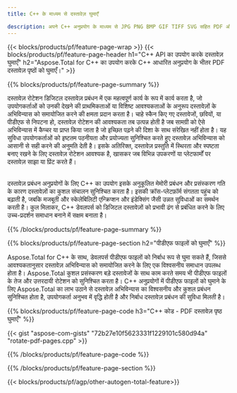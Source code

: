 ```yaml
---
title: C++ के माध्यम से दस्तावेज़ घुमाएँ 

description: अपने C++ अनुप्रयोग के माध्यम से JPG PNG BMP GIF TIFF SVG सहित PDF और छवि फ़ाइलों को घुमाएँ।
---
```


{{< blocks/products/pf/feature-page-wrap >}}
{{< blocks/products/pf/feature-page-header h1="C++ API का उपयोग करके दस्तावेज़ घुमाएँ" h2="Aspose.Total for C++ का उपयोग करके C++ आधारित अनुप्रयोग के भीतर PDF दस्तावेज़ पृष्ठों को घुमाएँ।" >}}

{{% blocks/products/pf/feature-page-summary %}}

दस्तावेज़ रोटेशन डिजिटल दस्तावेज़ प्रबंधन में एक महत्वपूर्ण कार्य के रूप में कार्य करता है, जो उपयोगकर्ताओं को उनकी देखने की प्राथमिकताओं या विशिष्ट आवश्यकताओं के अनुरूप दस्तावेज़ों के अभिविन्यास को समायोजित करने की क्षमता प्रदान करता है। चाहे स्कैन किए गए दस्तावेजों, छवियों, या पीडीएफ से निपटना हो, दस्तावेज़ रोटेशन की आवश्यकता तब उत्पन्न होती है जब सामग्री को ऐसे अभिविन्यास में कैप्चर या प्राप्त किया जाता है जो इच्छित पढ़ने की दिशा के साथ संरेखित नहीं होता है। यह सुविधा उपयोगकर्ताओं को इष्टतम पठनीयता और प्रयोज्यता सुनिश्चित करते हुए दस्तावेज़ अभिविन्यास को आसानी से सही करने की अनुमति देती है। इसके अतिरिक्त, दस्तावेज़ प्रस्तुति में स्थिरता और स्पष्टता बनाए रखने के लिए दस्तावेज़ रोटेशन आवश्यक है, खासकर जब विभिन्न उपकरणों या प्लेटफार्मों पर दस्तावेज़ साझा या प्रिंट करते हैं। <br /><br />

दस्तावेज़ प्रबंधन अनुप्रयोगों के लिए C++ का उपयोग इसके अनुकूलित मेमोरी प्रबंधन और प्रसंस्करण गति के कारण दस्तावेज़ों का कुशल संचालन सुनिश्चित करता है। इसकी क्रॉस-प्लेटफ़ॉर्म संगतता पहुंच को बढ़ाती है, जबकि मजबूती और स्केलेबिलिटी एन्क्रिप्शन और इंडेक्सिंग जैसी उन्नत सुविधाओं का समर्थन करती है। कुल मिलाकर, C++ डेवलपर्स को डिजिटल दस्तावेज़ों को प्रभावी ढंग से प्रबंधित करने के लिए उच्च-प्रदर्शन समाधान बनाने में सक्षम बनाता है।

{{% /blocks/products/pf/feature-page-summary  %}}


{{% blocks/products/pf/feature-page-section  h2="पीडीएफ फाइलों को घुमाएँ" %}}

Aspose.Total for C++ के साथ, डेवलपर्स पीडीएफ फाइलों को निर्बाध रूप से घुमा सकते हैं, जिससे आवश्यकतानुसार दस्तावेज़ अभिविन्यास को समायोजित करने के लिए एक विश्वसनीय समाधान उपलब्ध होता है। Aspose.Total कुशल प्रसंस्करण बड़े दस्तावेजों के साथ काम करते समय भी पीडीएफ फाइलों के तेज और उत्तरदायी रोटेशन को सुनिश्चित करता है। C++ अनुप्रयोगों में पीडीएफ फाइलों को घुमाने के लिए Aspose.Total का लाभ उठाने से दस्तावेज़ अभिविन्यास का विश्वसनीय और कुशल प्रबंधन सुनिश्चित होता है, उपयोगकर्ता अनुभव में वृद्धि होती है और निर्बाध दस्तावेज़ प्रबंधन की सुविधा मिलती है।

{{% blocks/products/pf/feature-page-code h3="C++ कोड - PDF दस्तावेज़ पृष्ठ घुमाएँ" %}}

{{< gist "aspose-com-gists" "72b27e10f5623331f1229101c580d94a" "rotate-pdf-pages.cpp" >}}

{{% /blocks/products/pf/feature-page-code  %}}

{{% /blocks/products/pf/feature-page-section %}}

{{< blocks/products/pf/agp/other-autogen-total-feature>}}